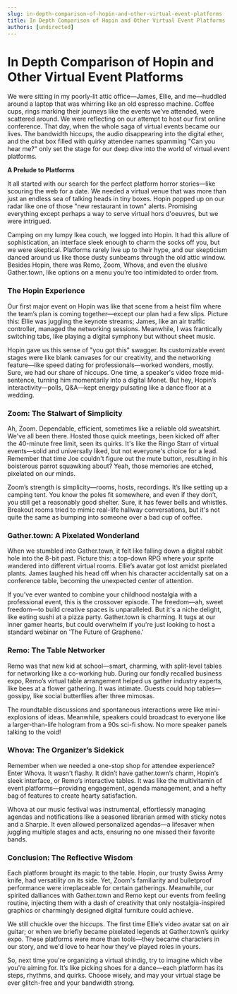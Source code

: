 ```yaml
---
slug: in-depth-comparison-of-hopin-and-other-virtual-event-platforms
title: In Depth Comparison of Hopin and Other Virtual Event Platforms
authors: [undirected]
---
```



# In Depth Comparison of Hopin and Other Virtual Event Platforms

We were sitting in my poorly-lit attic office—James, Ellie, and me—huddled around a laptop that was whirring like an old espresso machine. Coffee cups, rings marking their journeys like the events we’ve attended, were scattered around. We were reflecting on our attempt to host our first online conference. That day, when the whole saga of virtual events became our lives. The bandwidth hiccups, the audio disappearing into the digital ether, and the chat box filled with quirky attendee names spamming "Can you hear me?" only set the stage for our deep dive into the world of virtual event platforms.

**A Prelude to Platforms**

It all started with our search for the perfect platform horror stories—like scouring the web for a date. We needed a virtual venue that was more than just an endless sea of talking heads in tiny boxes. Hopin popped up on our radar like one of those "new restaurant in town" alerts. Promising everything except perhaps a way to serve virtual hors d'oeuvres, but we were intrigued.

Camping on my lumpy Ikea couch, we logged into Hopin. It had this allure of sophistication, an interface sleek enough to charm the socks off you, but we were skeptical. Platforms rarely live up to their hype, and our skepticism danced around us like those dusty sunbeams through the old attic window. Besides Hopin, there was Remo, Zoom, Whova, and even the elusive Gather.town, like options on a menu you’re too intimidated to order from.

### The Hopin Experience

Our first major event on Hopin was like that scene from a heist film where the team’s plan is coming together—except our plan had a few slips. Picture this: Ellie was juggling the keynote streams; James, like an air traffic controller, managed the networking sessions. Meanwhile, I was frantically switching tabs, like playing a digital symphony but without sheet music.

Hopin gave us this sense of "you got this" swagger. Its customizable event stages were like blank canvases for our creativity, and the networking feature—like speed dating for professionals—worked wonders, mostly. Sure, we had our share of hiccups. One time, a speaker's video froze mid-sentence, turning him momentarily into a digital Monet. But hey, Hopin’s interactivity—polls, Q&A—kept energy pulsating like a dance floor at a wedding.

### Zoom: The Stalwart of Simplicity

Ah, Zoom. Dependable, efficient, sometimes like a reliable old sweatshirt. We've all been there. Hosted those quick meetings, been kicked off after the 40-minute free limit, seen its quirks. It's like the Ringo Starr of virtual events—solid and universally liked, but not everyone's choice for a lead. Remember that time Joe couldn't figure out the mute button, resulting in his boisterous parrot squawking about? Yeah, those memories are etched, pixelated on our minds.

Zoom’s strength is simplicity—rooms, hosts, recordings. It’s like setting up a camping tent. You know the poles fit somewhere, and even if they don’t, you still get a reasonably good shelter. Sure, it has fewer bells and whistles. Breakout rooms tried to mimic real-life hallway conversations, but it's not quite the same as bumping into someone over a bad cup of coffee.

### Gather.town: A Pixelated Wonderland

When we stumbled into Gather.town, it felt like falling down a digital rabbit hole into the 8-bit past. Picture this: a top-down RPG where your sprite wandered into different virtual rooms. Ellie’s avatar got lost amidst pixelated plants. James laughed his head off when his character accidentally sat on a conference table, becoming the unexpected center of attention.

If you’ve ever wanted to combine your childhood nostalgia with a professional event, this is the crossover episode. The freedom—ah, sweet freedom—to build creative spaces is unparalleled. But it's a niche delight, like eating sushi at a pizza party. Gather.town is charming. It tugs at our inner gamer hearts, but could overwhelm if you're just looking to host a standard webinar on 'The Future of Graphene.'

### Remo: The Table Networker

Remo was that new kid at school—smart, charming, with split-level tables for networking like a co-working hub. During our fondly recalled business expo, Remo’s virtual table arrangement helped us gather industry experts, like bees at a flower gathering. It was intimate. Guests could hop tables—gossipy, like social butterflies after three mimosas.

The roundtable discussions and spontaneous interactions were like mini-explosions of ideas. Meanwhile, speakers could broadcast to everyone like a larger-than-life hologram from a 90s sci-fi show. No more speaker panels talking to the void!

### Whova: The Organizer’s Sidekick

Remember when we needed a one-stop shop for attendee experience? Enter Whova. It wasn't flashy. It didn’t have gather.town’s charm, Hopin’s sleek interface, or Remo’s interactive tables. It was like the multivitamin of event platforms—providing engagement, agenda management, and a hefty bag of features to create hearty satisfaction.

Whova at our music festival was instrumental, effortlessly managing agendas and notifications like a seasoned librarian armed with sticky notes and a Sharpie. It even allowed personalized agendas—a lifesaver when juggling multiple stages and acts, ensuring no one missed their favorite bands.

### Conclusion: The Reflective Wisdom

Each platform brought its magic to the table. Hopin, our trusty Swiss Army knife, had versatility on its side. Yet, Zoom's familiarity and bulletproof performance were irreplaceable for certain gatherings. Meanwhile, our spirited dalliances with Gather.town and Remo kept our events from feeling routine, injecting them with a dash of creativity that only nostalgia-inspired graphics or charmingly designed digital furniture could achieve.

We still chuckle over the hiccups. The first time Ellie’s video avatar sat on air guitar; or when we briefly became pixelated legends at Gather.town’s quirky expo. These platforms were more than tools—they became characters in our story, and we'd love to hear how they've played roles in yours.

So, next time you're organizing a virtual shindig, try to imagine which vibe you're aiming for. It’s like picking shoes for a dance—each platform has its steps, rhythms, and quirks. Choose wisely, and may your virtual stage be ever glitch-free and your bandwidth strong.